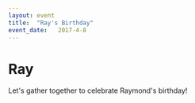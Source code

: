 ```yaml
---
layout: event
title:  "Ray's Birthday"
event_date:   2017-4-8
---
```

# Ray

Let's gather together to celebrate Raymond's birthday!
